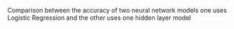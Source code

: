 Comparison between the accuracy of two neural network models one uses Logistic Regression and the other uses one hidden layer model
